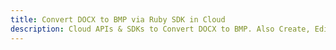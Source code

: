 ---title: Convert DOCX to BMP via Ruby SDK in Clouddescription: Cloud APIs & SDKs to Convert DOCX to BMP. Also Create, Edit & Render Microsoft Word & OpenOffice documents in the Cloud.---